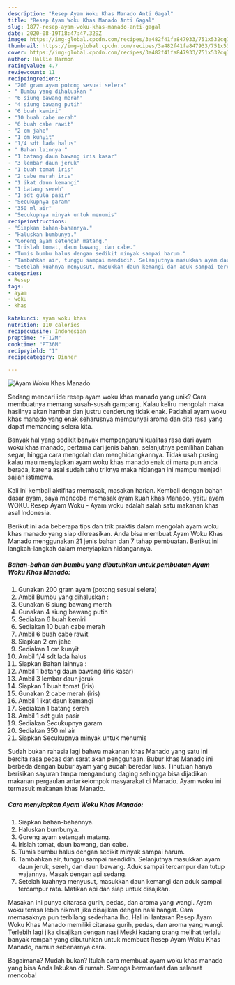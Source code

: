 ```yaml
---
description: "Resep Ayam Woku Khas Manado Anti Gagal"
title: "Resep Ayam Woku Khas Manado Anti Gagal"
slug: 1877-resep-ayam-woku-khas-manado-anti-gagal
date: 2020-08-19T18:47:47.329Z
image: https://img-global.cpcdn.com/recipes/3a482f41fa847933/751x532cq70/ayam-woku-khas-manado-foto-resep-utama.jpg
thumbnail: https://img-global.cpcdn.com/recipes/3a482f41fa847933/751x532cq70/ayam-woku-khas-manado-foto-resep-utama.jpg
cover: https://img-global.cpcdn.com/recipes/3a482f41fa847933/751x532cq70/ayam-woku-khas-manado-foto-resep-utama.jpg
author: Hallie Harmon
ratingvalue: 4.7
reviewcount: 11
recipeingredient:
- "200 gram ayam potong sesuai selera"
- " Bumbu yang dihaluskan "
- "6 siung bawang merah"
- "4 siung bawang putih"
- "6 buah kemiri"
- "10 buah cabe merah"
- "6 buah cabe rawit"
- "2 cm jahe"
- "1 cm kunyit"
- "1/4 sdt lada halus"
- " Bahan lainnya "
- "1 batang daun bawang iris kasar"
- "3 lembar daun jeruk"
- "1 buah tomat iris"
- "2 cabe merah iris"
- "1 ikat daun kemangi"
- "1 batang sereh"
- "1 sdt gula pasir"
- "Secukupnya garam"
- "350 ml air"
- "Secukupnya minyak untuk menumis"
recipeinstructions:
- "Siapkan bahan-bahannya."
- "Haluskan bumbunya."
- "Goreng ayam setengah matang."
- "Irislah tomat, daun bawang, dan cabe."
- "Tumis bumbu halus dengan sedikit minyak sampai harum."
- "Tambahkan air, tunggu sampai mendidih. Selanjutnya masukkan ayam daun jeruk, sereh, dan daun bawang. Aduk sampai tercampur dan tutup wajannya. Masak dengan api sedang."
- "Setelah kuahnya menyusut, masukkan daun kemangi dan aduk sampai tercampur rata. Matikan api dan siap untuk disajikan."
categories:
- Resep
tags:
- ayam
- woku
- khas

katakunci: ayam woku khas 
nutrition: 110 calories
recipecuisine: Indonesian
preptime: "PT12M"
cooktime: "PT36M"
recipeyield: "1"
recipecategory: Dinner

---
```



![Ayam Woku Khas Manado](https://img-global.cpcdn.com/recipes/3a482f41fa847933/751x532cq70/ayam-woku-khas-manado-foto-resep-utama.jpg)

Sedang mencari ide resep ayam woku khas manado yang unik? Cara membuatnya memang susah-susah gampang. Kalau keliru mengolah maka hasilnya akan hambar dan justru cenderung tidak enak. Padahal ayam woku khas manado yang enak seharusnya mempunyai aroma dan cita rasa yang dapat memancing selera kita.

Banyak hal yang sedikit banyak mempengaruhi kualitas rasa dari ayam woku khas manado, pertama dari jenis bahan, selanjutnya pemilihan bahan segar, hingga cara mengolah dan menghidangkannya. Tidak usah pusing kalau mau menyiapkan ayam woku khas manado enak di mana pun anda berada, karena asal sudah tahu triknya maka hidangan ini mampu menjadi sajian istimewa.

Kali ini kembali aktifitas memasak, masakan harian. Kembali dengan bahan dasar ayam, saya mencoba memasak ayam kuah khas Manado, yaitu ayam WOKU. Resep Ayam Woku - Ayam woku adalah salah satu makanan khas asal Indonesia.


Berikut ini ada beberapa tips dan trik praktis dalam mengolah ayam woku khas manado yang siap dikreasikan. Anda bisa membuat Ayam Woku Khas Manado menggunakan 21 jenis bahan dan 7 tahap pembuatan. Berikut ini langkah-langkah dalam menyiapkan hidangannya.

<!--inarticleads1-->

##### Bahan-bahan dan bumbu yang dibutuhkan untuk pembuatan Ayam Woku Khas Manado:

1. Gunakan 200 gram ayam (potong sesuai selera)
1. Ambil  Bumbu yang dihaluskan :
1. Gunakan 6 siung bawang merah
1. Gunakan 4 siung bawang putih
1. Sediakan 6 buah kemiri
1. Sediakan 10 buah cabe merah
1. Ambil 6 buah cabe rawit
1. Siapkan 2 cm jahe
1. Sediakan 1 cm kunyit
1. Ambil 1/4 sdt lada halus
1. Siapkan  Bahan lainnya :
1. Ambil 1 batang daun bawang (iris kasar)
1. Ambil 3 lembar daun jeruk
1. Siapkan 1 buah tomat (iris)
1. Gunakan 2 cabe merah (iris)
1. Ambil 1 ikat daun kemangi
1. Sediakan 1 batang sereh
1. Ambil 1 sdt gula pasir
1. Sediakan Secukupnya garam
1. Sediakan 350 ml air
1. Siapkan Secukupnya minyak untuk menumis


Sudah bukan rahasia lagi bahwa makanan khas Manado yang satu ini bercita rasa pedas dan sarat akan penggunaan. Bubur khas Manado ini berbeda dengan bubur ayam yang sudah beredar luas. Tinutuan hanya berisikan sayuran tanpa mengandung daging sehingga bisa dijadikan makanan pergaulan antarkelompok masyarakat di Manado. Ayam woku ini termasuk makanan khas Manado. 

<!--inarticleads2-->

##### Cara menyiapkan Ayam Woku Khas Manado:

1. Siapkan bahan-bahannya.
1. Haluskan bumbunya.
1. Goreng ayam setengah matang.
1. Irislah tomat, daun bawang, dan cabe.
1. Tumis bumbu halus dengan sedikit minyak sampai harum.
1. Tambahkan air, tunggu sampai mendidih. Selanjutnya masukkan ayam daun jeruk, sereh, dan daun bawang. Aduk sampai tercampur dan tutup wajannya. Masak dengan api sedang.
1. Setelah kuahnya menyusut, masukkan daun kemangi dan aduk sampai tercampur rata. Matikan api dan siap untuk disajikan.


Masakan ini punya citarasa gurih, pedas, dan aroma yang wangi. Ayam woku terasa lebih nikmat jika disajikan dengan nasi hangat. Cara memasaknya pun terbilang sederhana lho. Hal ini lantaran Resep Ayam Woku Khas Manado memiliki citarasa gurih, pedas, dan aroma yang wangi. Terlebih lagi jika disajikan dengan nasi Meski kadang orang melihat terlalu banyak rempah yang dibutuhkan untuk membuat Resep Ayam Woku Khas Manado, namun sebenarnya cara. 

Bagaimana? Mudah bukan? Itulah cara membuat ayam woku khas manado yang bisa Anda lakukan di rumah. Semoga bermanfaat dan selamat mencoba!
